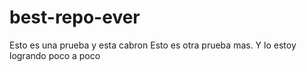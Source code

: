 # best-repo-ever
Esto es una prueba  y esta cabron
Esto es otra prueba mas. Y lo estoy logrando
poco a poco
